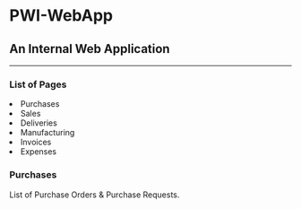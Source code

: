 # PWI-WebApp

<h2>An Internal Web Application</h2>
<hr>
<h3>List of Pages</h3>
<li>Purchases</li>
<li>Sales</li>
<li>Deliveries</li>
<li>Manufacturing</li>
<li>Invoices</li>
<li>Expenses</li>

<h3>Purchases</h3>
List of Purchase Orders & Purchase Requests.


